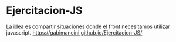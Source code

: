 # Ejercitacion-JS
La idea es compartir situaciones donde el front necesitamos utilizar javascript. 
https://gabimancini.github.io/Ejercitacion-JS/
